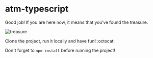 # atm-typescript

Good job! If you are here now, it means that you've found the treasure.

![treasure](https://i.ibb.co/dPmw0q0/treasure-250px.png)

Clone the project, run it locally and have fun! :octocat:

Don't forget to ```npm install``` before running the project!

